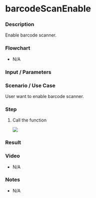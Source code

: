 
# barcodeScanEnable

### Description

Enable barcode scanner.

### Flowchart

- N/A

### Input / Parameters



### Scenario / Use Case

User want to enable barcode scanner.

### Step

1. Call the function

    ![](../../../../document/function/Device/barcodeScanEnable/barcodeScanEnable-step-1.png?raw=true)

    
### Result



### Video

- N/A
<!--[![Video](http://i.imgur.com/Ot5DWAW.png)](https://youtu.be/StTqXEQ2l-Y?t=35s)-->

### Notes

- N/A